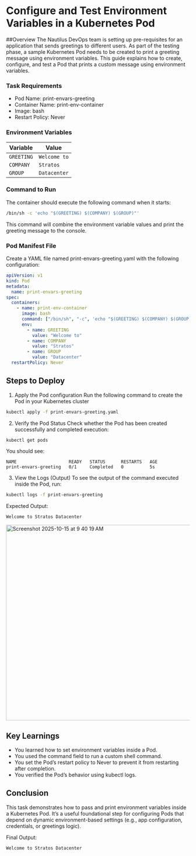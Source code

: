 # Configure and Test Environment Variables in a Kubernetes Pod

##Overview
The Nautilus DevOps team is setting up pre-requisites for an application that sends greetings to different users.
As part of the testing phase, a sample Kubernetes Pod needs to be created to print a greeting message using environment variables.
This guide explains how to create, configure, and test a Pod that prints a custom message using environment variables.

### Task Requirements
 - Pod Name: print-envars-greeting
 - Container Name: print-env-container
 - Image: bash
 - Restart Policy: Never

### Environment Variables
| Variable   | Value        |
| ---------- | ------------ |
| `GREETING` | `Welcome to` |
| `COMPANY`  | `Stratos`    |
| `GROUP`    | `Datacenter` |

### Command to Run
The container should execute the following command when it starts:
```bash
/bin/sh -c 'echo "$(GREETING) $(COMPANY) $(GROUP)"'
```
This command will combine the environment variable values and print the greeting message to the console.

### Pod Manifest File
Create a YAML file named print-envars-greeting.yaml with the following configuration:
```yaml
apiVersion: v1
kind: Pod
metadata:
  name: print-envars-greeting
spec:
  containers:
    - name: print-env-container
      image: bash
      command: ["/bin/sh", "-c", 'echo "$(GREETING) $(COMPANY) $(GROUP)"']
      env:
        - name: GREETING
          value: "Welcome to"
        - name: COMPANY
          value: "Stratos"
        - name: GROUP
          value: "Datacenter"
  restartPolicy: Never
```

## Steps to Deploy
1. Apply the Pod configuration
Run the following command to create the Pod in your Kubernetes cluster
```bash
kubectl apply -f print-envars-greeting.yaml
```

2. Verify the Pod Status
Check whether the Pod has been created successfully and completed execution:
```bash
kubectl get pods
```
You should see:
```arduino
NAME                    READY   STATUS      RESTARTS   AGE
print-envars-greeting   0/1     Completed   0          5s
```

3. View the Logs (Output)
To see the output of the command executed inside the Pod, run:
```bash
kubectl logs -f print-envars-greeting
```
Expected Output:
```css
Welcome to Stratos Datacenter
```
<img width="1448" height="534" alt="Screenshot 2025-10-15 at 9 40 19 AM" src="https://github.com/user-attachments/assets/2d353362-0cc7-4328-81c6-88c79c00ab16" />

## Key Learnings
 - You learned how to set environment variables inside a Pod.
 - You used the command field to run a custom shell command.
 - You set the Pod’s restart policy to Never to prevent it from restarting after completion.
 - You verified the Pod’s behavior using kubectl logs.

## Conclusion
This task demonstrates how to pass and print environment variables inside a Kubernetes Pod.
It’s a useful foundational step for configuring Pods that depend on dynamic environment-based settings (e.g., app configuration, credentials, or greetings logic).

Final Output:
```css
Welcome to Stratos Datacenter
```
